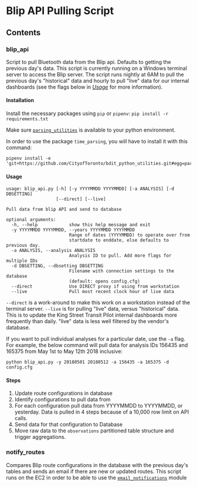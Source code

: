 # Blip API Pulling Script

## Contents

### blip_api

Script to pull Bluetooth data from the Blip api. Defaults to getting the previous day's data. This script is currently running on a Windows terminal server to access the Blip server. The script runs nightly at 6AM to pull the previous day's "historical" data and hourly to pull "live" data for our internal dashboards (see the flags below in [*Usage*](#usage) for more information).

#### Installation

Install the necessary packages using `pip` or `pipenv`: `pip install -r requirements.txt`

Make sure [`parsing_utilities`](https://github.com/CityofToronto/bdit_python_utilities) is available to your python environment.

In order to use the package `time_parsing`, you will have to install it with this command:
```shell
pipenv install -e 'git+https://github.com/CityofToronto/bdit_python_utilities.git#egg=parsing_utilities&subdirectory=parsing_utilities'
```


#### Usage

```shell
usage: blip_api.py [-h] [-y YYYYMMDD YYYYMMDD] [-a ANALYSIS] [-d DBSETTING]
                   [--direct] [--live]

Pull data from blip API and send to database

optional arguments:
  -h, --help            show this help message and exit
  -y YYYYMMDD YYYYMMDD, --years YYYYMMDD YYYYMMDD
                        Range of dates (YYYYMMDD) to operate over from
                        startdate to enddate, else defaults to previous day.
  -a ANALYSIS, --analysis ANALYSIS
                        Analysis ID to pull. Add more flags for multiple IDs
  -d DBSETTING, --dbsetting DBSETTING
                        Filename with connection settings to the database
                        (default: opens config.cfg)
  --direct              Use DIRECT proxy if using from workstation
  --live                Pull most recent clock hour of live data
```

`--direct` is a work-around to make this work on a workstation instead of the terminal server.
`--live` is for pulling "live" data, versus "historical" data. This is to update the King Street Transit Pilot internal dashboards more frequently than daily. "live" data is less well filtered by the vendor's database.

If you want to pull individual analyses for a particular date, use the `-a` flag. For example, the below command will pull data for analysis IDs 156435 and  165375 from May 1st to May 12th 2018 inclusive:

```shell
python blip_api.py -y 20180501 20180512 -a 156435 -a 165375 -d config.cfg
```

#### Steps

1. Update route configurations in database
2. Identify configurations to pull data from
3. For each configuration pull data from YYYYMMDD to YYYYMMDD, or yesterday. Data is pulled in 4 steps because of a 10,000 row limit on API calls.
4. Send data for that configuration to Database
5. Move raw data to the `observations` partitioned table structure and trigger aggregations.

### notify_routes

Compares Blip route configurations in the database with the previous day's tables and sends an email if there are new or updated routes.
This script runs on the EC2 in order to be able to use the [`email_notifications`](https://github.com/CityofToronto/bdit_python_utilities/tree/master/email_notifications) module

